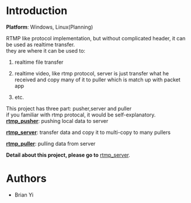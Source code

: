 # Introduction

**Platform**: Windows, Linux(Planning)

RTMP like protocol implementation, but without complicated header, it can be used as realtime transfer.  
they are where it can be used to:  

1. realtime file transfer  

2. realtime video, like rtmp protocol, server is just transfer what he received and copy many of it to puller which is match up with packet app 
 
3. etc.  

This project has three part: pusher,server and puller  
if you familiar with rtmp protocal, it would be self-explanatory.  
**[rtmp_pusher](https://github.com/BrianYi/rtmp_pusher)**:  pushing local data to server  

**[rtmp_server](https://github.com/BrianYi/rtmp_server)**: transfer data and copy it to multi-copy to many pullers  

**[rtmp_puller](https://github.com/BrianYi/rtmp_puller)**: pulling data from server  

**Detail about this project, please go to** [rtmp_server](https://github.com/BrianYi/rtmp_server).

# Authors
- Brian Yi